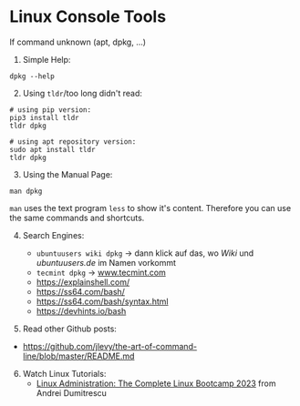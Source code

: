 # Linux Console Tools
If command unknown (apt, dpkg, ...)  
1. Simple Help:
```
dpkg --help
```

2. Using `tldr`/too long didn't read:
```
# using pip version:
pip3 install tldr
tldr dpkg

# using apt repository version:
sudo apt install tldr
tldr dpkg
```

3. Using the Manual Page:
```
man dpkg
```
`man` uses the text program `less` to show it's content. Therefore you can use the same commands and shortcuts.

4. Search Engines:
   - `ubuntuusers wiki dpkg` -> dann klick auf das, wo *Wiki* und *ubuntuusers.de* im Namen vorkommt
   - `tecmint dpkg` -> www.tecmint.com
   - https://explainshell.com/
   - https://ss64.com/bash/
   - https://ss64.com/bash/syntax.html
   - https://devhints.io/bash

5. Read other Github posts:
- https://github.com/jlevy/the-art-of-command-line/blob/master/README.md

6. Watch Linux Tutorials:
   - [Linux Administration: The Complete Linux Bootcamp 2023](https://www.udemy.com/course/master-linux-administration/) from Andrei Dumitrescu

